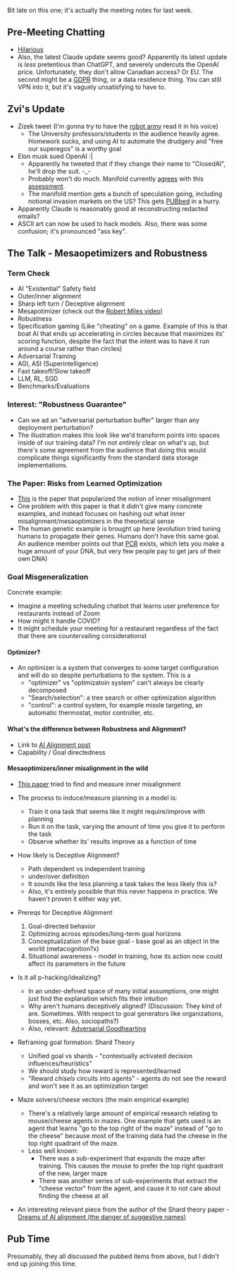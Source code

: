 Bit late on this one; it's actually the meeting notes for last week.

## Pre-Meeting Chatting

- [Hilarious](https://twitter.com/cafreiman)
- Also, the latest Claude update seems good? Apparently its latest update is _less_ pretentious than ChatGPT, and severely undercuts the OpenAI price. Unfortunately, they don't allow Canadian access? Or EU. The second might be a [GDPR](https://gdpr-info.eu/) thing, or a data residence thing. You can still VPN into it, but it's vaguely unsatisfying to have to.

## Zvi's Update

- Zizek tweet (I'm gonna try to have the [robot army](https://github.com/inaimathi/catwalk) read it in his voice)
  - The University professors/students in the audience heavily agree. Homework sucks, and using AI to automate the drudgery and "free our superegos" is a worthy goal
- Elon musk sued OpenAI :|
  - Apparently he tweeted that if they change their name to "ClosedAI", he'll drop the suit. -_-
  - Probably won't do much. Manifold currently [agrees](https://manifold.markets/DanMan314/what-will-be-the-outcome-of-the-elo-e7b8c4282686) with this [assessment](https://manifold.markets/Noah1/what-will-happen-with-elon-musks-la).
  - The manifold mention gets a bunch of speculation going, including notional invasion markets on the US? This gets [PUBbed](https://www.blogto.com/toronto/the_best_pubs_in_toronto/) in a hurry.
- Apparently Claude is reasonably good at reconstructing redacted emails?
- ASCII art can now be used to hack models. Also, there was some confusion; it's pronounced "ass key".

## The Talk - Mesaopetimizers and Robustness

### Term Check

- AI "Existential" Safety field
- Outer/inner alignment
- Sharp left turn / Deceptive alignment
- Mesapotimizer (check out the [Robert Miles video](https://www.youtube.com/watch?v=bJLcIBixGj8))
- Robustness
- Specification gaming (Like "cheating" on a game. Example of this is that boat AI that ends up accelerating in circles because that maximizes its' scoring function, despite the fact that the intent was to have it run around a course rather than circles)
- Adversarial Training
- AGI, ASI (Superintelligence)
- Fast takeoff/Slow takeoff
- LLM, RL, SGD
- Benchmarks/Evaluations

### Interest: "Robustness Guarantee"

- Can we ad an "adversarial perturbation buffer" larger than any deployment perturbation?
- The illustration makes this look like we'd transform points into spaces inside of our training data? I'm not _entirely_ clear on what's up, but there's some agreement from the audience that doing this would complicate things significantly from the standard data storage implementations.

### The Paper: Risks from Learned Optimization

- [This](https://arxiv.org/abs/1906.01820) is the paper that popularized the notion of inner misalignment
- One problem with this paper is that it didn't give many concrete examples, and instead focuses on hashing out what inner misalignment/mesaoptimizers in the theoretical sense
- The human genetic example is brought up here (evolution tried tuning humans to propagate their genes. Humans don't have this same goal. An audience member points out that [PCR](https://en.wikipedia.org/wiki/Polymerase_chain_reaction) exists, which lets you make a huge amount of your DNA, but very few people pay to get jars of their own DNA)

### Goal Misgeneralization

Concrete example:

- Imagine a meeting scheduling chatbot that learns user preference for restaurants instead of Zoom
- How might it handle COVID?
- It might schedule your meeting for a restaurant regardless of the fact that there are countervailing considerationst

#### Optimizer?

- An optimizer is a system that converges to some target configuration and will do so despite perturbations to the system. This is a 
  - "optimizer" vs "optimizatoin system" can't always be clearly decomposed
  - "Search/selection": a tree search or other optimization algorithm
  - "control": a control system, for example missle targeting, an automatic thermostat, motor controller, etc.

#### What's the difference between Robustness and Alignment?

- Link to [AI Alignment post](https://www.alignmentforum.org/posts/SEmviT8tyPKYkz6mN/what-is-the-difference-between-robustness-and-inner)
- Capability / Goal directedness

#### Mesaoptimizers/inner misalignment in the wild

- [This paper](https://arxiv.org/abs/1901.03559) tried to find and measure inner misalignment
- The process to induce/measure planning in a model is:
  - Train it ona task that seems like it might require/improve with planning
  - Run it on the task, varying the amount of time you give it to perform the task
  - Observe whether its' results improve as a function of time
	
- How likely is Deceptive Alignment?
  - Path dependent vs independent training
  - under/over definition
  - It sounds like the less planning a task takes the less likely this is?
  - Also, it's entirely possible that this never happens in practice. We haven't proven it either way yet.

- Prereqs for Deceptive Alignment
  1. Goal-directed behavior
  2. Optimizing across episodes/long-term goal horizons
  3. Conceptualization of the base goal - base goal as an object in the world (metacognition?x)
  4. Situational awareness - model in training, how its action now could affect its parameters in the future

- Is it all p-hacking/idealizing?
  - In an under-defined space of many initial assumptions, one might just find the explanation which fits their intuition
  - Why aren't humans deceptively aligned? (Discussion: They kind of are. Sometimes. With respect to goal generators like organizations, bosses, etc. Also, sociopaths?)
  - Also, relevant: [Adversarial Goodhearting](https://www.lesswrong.com/posts/EbFABnst8LsidYs5Y/goodhart-taxonomy#Adversarial_Goodhart)

- Reframing goal formation: Shard Theory
  - Unified goal vs shards - "contextually activated decision influences/heuristics"
  - We should study how reward is represented/learned
  - "Reward *chisels* circuits into agents" - agents do not see the reward and won't see it as an optimization target

- Maze solvers/cheese vectors (the main empirical example)
  - There's a relatively large amount of empirical research relating to mouse/cheese agents in mazes. One example that gets used is an agent that learns "go to the top right of the maze" instead of "go to the cheese" because most of the training data had the cheese in the top right quadrant of the maze.
  - Less well known:
    - There was a sub-experiment that expands the maze after training. This causes the mouse to prefer the top right quadrant of the new, larger maze
    - There was another series of sub-experiments that extract the "cheese vector" from the agent, and cause it to not care about finding the cheese at all
- An interesting relevant piece from the author of the Shard theory paper - [Dreams of AI alignment (the danger of suggestive names)](https://www.lesswrong.com/posts/yxWbbe9XcgLFCrwiL/dreams-of-ai-alignment-the-danger-of-suggestive-names)

## Pub Time

Presumably, they all discussed the pubbed items from above, but I didn't end up joining this time.
